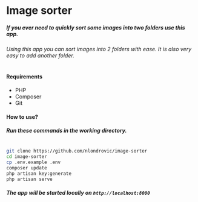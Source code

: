 # Image sorter

##### If you ever need to quickly sort some images into two folders use this app.

###### Using this app you can sort images into 2 folders with ease. It is also very easy to add another folder.
#

#### Requirements
- PHP
- Composer
- Git


#### How to use?
##### Run these commands in the working directory. 
#
```sh
git clone https://github.com/nlondrovic/image-sorter
cd image-sorter
cp .env.example .env
composer update
php artisan key:generate
php artisan serve
```

##### The app will be started locally on ```http://localhost:8000```